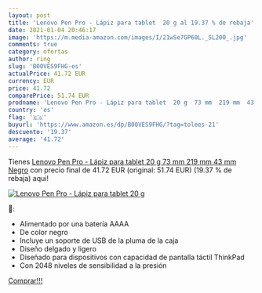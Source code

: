 ```yaml
---
layout: post
title: 'Lenovo Pen Pro - Lápiz para tablet  20 g al 19.37 % de rebaja'
date: 2021-01-04 20:46:17
image: 'https://m.media-amazon.com/images/I/21wSe7GP60L._SL200_.jpg'
comments: true
category: ofertas
author: ring
slug: 'B00VES9FHG-es'
actualPrice: 41.72 EUR
currency: EUR
price: 41.72
comparePrice: 51.74 EUR
prodname: 'Lenovo Pen Pro - Lápiz para tablet  20 g  73 mm  219 mm  43 mm   Negro'
country: 'es'
flag: '🇪🇸'
buyurl: 'https://www.amazon.es/dp/B00VES9FHG/?tag=tolees-21'
descuento: '19.37'
average: '41.72'
---
```


Tienes [Lenovo Pen Pro - Lápiz para tablet  20 g  73 mm  219 mm  43 mm   Negro](https://www.amazon.es/dp/B00VES9FHG/?tag=tolees-21) con precio final de  41.72 EUR (original: 51.74 EUR) (19.37 %  de rebaja) aqui!

[![Lenovo Pen Pro - Lápiz para tablet  20 g](https://m.media-amazon.com/images/I/21wSe7GP60L._SL200_.jpg)](https://www.amazon.es/dp/B00VES9FHG/?tag=tolees-21)

🔎:

- Alimentado por una batería AAAA
- De color negro
- Incluye un soporte de USB de la pluma de la caja
- Diseño delgado y ligero
- Diseñado para dispositivos con capacidad de pantalla táctil ThinkPad
- Con 2048 niveles de sensibilidad a la presión

[Comprar!!!](https://www.amazon.es/dp/B00VES9FHG/?tag=tolees-21)
